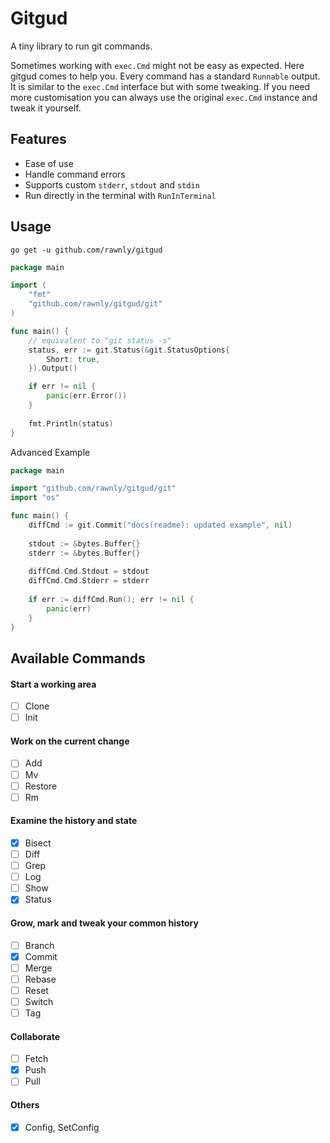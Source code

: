 # Gitgud
A tiny library to run git commands.

Sometimes working with `exec.Cmd` might not be easy as expected. Here gitgud comes to help you.
Every command has a standard `Runnable` output. It is similar to the `exec.Cmd` interface but with some tweaking.
If you need more customisation you can always use the original `exec.Cmd` instance and tweak it yourself.

## Features
- Ease of use
- Handle command errors
- Supports custom `stderr`, `stdout` and `stdin`
- Run directly in the terminal with `RunInTerminal`


## Usage
```shell
go get -u github.com/rawnly/gitgud
```
```go
package main

import (
	"fmt"
	"github.com/rawnly/gitgud/git"
)

func main() {
	// equivalent to "git status -s" 
	status, err := git.Status(&git.StatusOptions{
		Short: true,
	}).Output()

	if err != nil {
		panic(err.Error())
	}
	
	fmt.Println(status)
} 
```

Advanced Example
```go
package main 

import "github.com/rawnly/gitgud/git"
import "os"

func main() {
	diffCmd := git.Commit("docs(readme): updated example", nil)
	
	stdout := &bytes.Buffer{}
	stderr := &bytes.Buffer{}
	
	diffCmd.Cmd.Stdout = stdout
	diffCmd.Cmd.Stderr = stderr
	
	if err := diffCmd.Run(); err != nil {
		panic(err)
	}
}
```

## Available Commands
#### Start a working area
- [ ] Clone 
- [ ] Init

#### Work on the current change
- [ ] Add
- [ ] Mv
- [ ] Restore
- [ ] Rm

#### Examine the history and state
- [x] Bisect
- [ ] Diff
- [ ] Grep
- [ ] Log
- [ ] Show 
- [x] Status

#### Grow, mark and tweak your common history
- [ ] Branch
- [x] Commit
- [ ] Merge
- [ ] Rebase
- [ ] Reset
- [ ] Switch
- [ ] Tag

#### Collaborate
- [ ] Fetch
- [x] Push
- [ ] Pull

#### Others
- [x] Config, SetConfig
